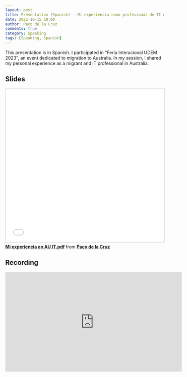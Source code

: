 ```yaml
---
layout: post
title: Presentation (Spanish) - Mi experiencia como profesional de TI migrante en Australia
date: 2022-10-15 10:00
author: Paco de la Cruz
comments: true
category: Speaking
tags: [Speaking, Spanish]
---
```


This presentation is in Spanish. I participated in "Feria Interacional UDEM 2023", an event dedicated to migration to Australia. In my session, I shared my personal experience as a migrant and IT professional in Australia. 

## Slides

<iframe src="//www.slideshare.net/slideshow/embed_code/key/Id78dv5i9Ireep" width="595" height="485" frameborder="0" marginwidth="0" marginheight="0" scrolling="no" style="border:1px solid #CCC; border-width:1px; margin-bottom:5px; max-width: 100%;" allowfullscreen> </iframe> <div style="margin-bottom:5px"> <strong> <a href="//www.slideshare.net/pacodelac/mi-experiencia-en-au-itpdf" title="Mi experiencia en AU IT.pdf" target="_blank">Mi experiencia en AU IT.pdf</a> </strong> from <strong><a href="//www.slideshare.net/pacodelac" target="_blank">Paco de la Cruz</a></strong> </div>

## Recording

<iframe width="560" height="315" src="https://www.youtube.com/embed/95SJyT5TWHs" title="YouTube video player" frameborder="0" allow="accelerometer; autoplay; clipboard-write; encrypted-media; gyroscope; picture-in-picture; web-share" allowfullscreen></iframe>
